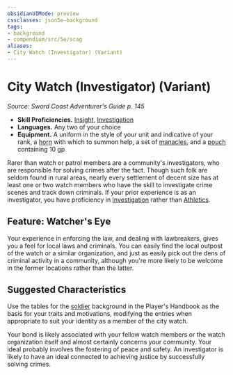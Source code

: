 ```yaml
---
obsidianUIMode: preview
cssclasses: json5e-background
tags:
- background
- compendium/src/5e/scag
aliases:
- City Watch (Investigator) (Variant)
---
```

# City Watch (Investigator) (Variant)
*Source: Sword Coast Adventurer's Guide p. 145*  


- **Skill Proficiencies.** [Insight](skills.md#Insight), [Investigation](skills.md#Investigation)  
- **Languages.** Any two of your choice  
- **Equipment.** A uniform in the style of your unit and indicative of your rank, a [horn](/3-Mechanics/CLI/items/horn-xphb.md) with which to summon help, a set of [manacles](/3-Mechanics/CLI/items/manacles-xphb.md), and a [pouch](/3-Mechanics/CLI/items/pouch-xphb.md) containing 10 gp  

Rarer than watch or patrol members are a community's investigators, who are responsible for solving crimes after the fact. Though such folk are seldom found in rural areas, nearly every settlement of decent size has at least one or two watch members who have the skill to investigate crime scenes and track down criminals. If your prior experience is as an investigator, you have proficiency in [Investigation](skills.md#Investigation) rather than [Athletics](skills.md#Athletics).

## Feature: Watcher's Eye

Your experience in enforcing the law, and dealing with lawbreakers, gives you a feel for local laws and criminals. You can easily find the local outpost of the watch or a similar organization, and just as easily pick out the dens of criminal activity in a community, although you're more likely to be welcome in the former locations rather than the latter.

## Suggested Characteristics

Use the tables for the [soldier](/3-Mechanics/CLI/backgrounds/soldier-xphb.md) background in the Player's Handbook as the basis for your traits and motivations, modifying the entries when appropriate to suit your identity as a member of the city watch.

Your bond is likely associated with your fellow watch members or the watch organization itself and almost certainly concerns your community. Your ideal probably involves the fostering of peace and safety. An investigator is likely to have an ideal connected to achieving justice by successfully solving crimes.